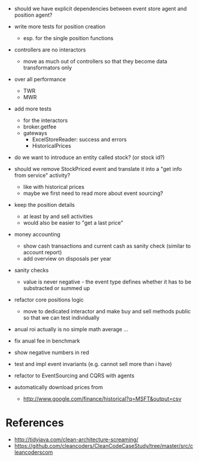 
- should we have explicit dependencies between event store agent and position agent?

- write more tests for position creation
  - esp. for the single position functions

- controllers are no interactors 
  - move as much out of controllers so that they become data transformators only



- over all performance
  - TWR
  - MWR

- add more tests
  - for the interactors
  - broker.getfee
  - gateways
    - ExcelStoreReader: success and errors
	- HistoricalPrices




- do we want to introduce an entity called stock? 
  (or stock id?)

- should we remove StockPriced event and translate it into a "get info from service" activity?
  - like with historical prices
  - maybe we first need to read more about event sourcing?

- keep the position details
  - at least by and sell activities
  - would also be easier to "get a last price"

- money accounting
  - show cash transactions and current cash as sanity check
    (similar to account report)
  - add overview on disposals per year


- sanity checks
  - value is never negative - the event type defines whether it has to be substracted or summed up

- refactor core positions logic
  - move to dedicated interactor and make buy and sell methods public so that we can test individually

- anual roi actually is no simple math average ...

- fix anual fee in benchmark

- show negative numbers in red

- test and impl event invariants (e.g. cannot sell more than i have)

- refactor to EventSourcing and CQRS with agents

- automatically download prices from
  - http://www.google.com/finance/historical?q=MSFT&output=csv


# References 

- http://tidyjava.com/clean-architecture-screaming/
- https://github.com/cleancoders/CleanCodeCaseStudy/tree/master/src/cleancoderscom

